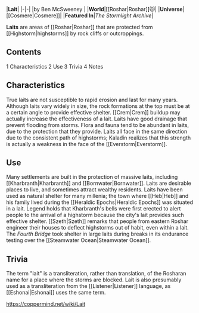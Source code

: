 |**Lait**|
|-|-|
|by  Ben McSweeney |
|**World**|[[Roshar\|Roshar]]🐱︎|
|**Universe**|[[Cosmere\|Cosmere]]|
|**Featured In**|*The Stormlight Archive*|

**Laits** are areas of [[Roshar\|Roshar]] that are protected from [[Highstorm\|highstorms]] by rock cliffs or outcroppings.

## Contents

1 Characteristics
2 Use
3 Trivia
4 Notes


## Characteristics
True laits are not susceptible to rapid erosion and last for many years. Although laits vary widely in size, the rock formations at the top must be at a certain angle to provide effective shelter. [[Crem\|Crem]] buildup may actually increase the effectiveness of a lait. Laits have good drainage that prevent flooding from storms. Flora and fauna tend to be abundant in laits, due to the protection that they provide. Laits all face in the same direction due to the consistent path of highstorms; Kaladin realizes that this strength is actually a weakness in the face of the [[Everstorm\|Everstorm]].

## Use
Many settlements are built in the protection of massive laits, including [[Kharbranth\|Kharbranth]] and [[Bornwater\|Bornwater]]. Laits are desirable places to live, and sometimes attract wealthy residents. Laits have been used as natural shelter for many millenia; the town where [[Heb\|Heb]] and his family lived during the [[Heraldic Epochs\|Heraldic Epochs]] was situated in a lait.
Legend holds that Kharbranth's bells were first erected to alert people to the arrival of a highstorm because the city's lait provides such effective shelter. [[Szeth\|Szeth]] remarks that people from eastern Roshar engineer their houses to deflect highstorms out of habit, even within a lait.
The *Fourth Bridge* took shelter in large laits during breaks in its endurance testing over the [[Steamwater Ocean\|Steamwater Ocean]].

## Trivia
The term "lait" is a transliteration, rather than translation, of the Rosharan name for a place where the storms are blocked. Lait is also presumably used as a transliteration from the [[Listener\|Listener]] language, as [[Eshonai\|Eshonai]] uses the same term.




https://coppermind.net/wiki/Lait